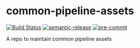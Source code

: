 # common-pipeline-assets
[![Build Status](https://github.com/terraform-ibm-modules/common-pipeline-assets/actions/workflows/ci.yml/badge.svg)](https://github.com/terraform-ibm-modules/common-pipeline-assets/actions/workflows/ci.yml)
[![semantic-release](https://img.shields.io/badge/%20%20%F0%9F%93%A6%F0%9F%9A%80-semantic--release-e10079.svg)](https://github.com/semantic-release/semantic-release)
[![pre-commit](https://img.shields.io/badge/pre--commit-enabled-brightgreen?logo=pre-commit&logoColor=white)](https://github.com/pre-commit/pre-commit)

A repo to maintain common pipeline assets
